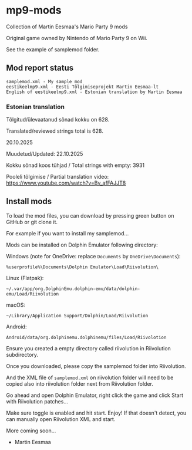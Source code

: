 # mp9-mods

Collection of Martin Eesmaa's Mario Party 9 mods

Original game owned by Nintendo of Mario Party 9 on Wii.

See the example of samplemod folder.

## Mod report status

```
samplemod.xml - My sample mod
eestikeelmp9.xml - Eesti Tõlgimiseprojekt Martin Eesmaa-lt
English of eestikeelmp9.xml - Estonian translation by Martin Eesmaa
```

### Estonian translation

Tõlgitud/ülevaatanud sõnad kokku on 628.

Translated/reviewed strings total is 628.

20.10.2025

Muudetud/Updated: 22.10.2025

Kokku sõnad koos tühjad / Total strings with empty: 3931

Pooleli tõlgimise / Partial translation video: https://www.youtube.com/watch?v=Bv_afFAJJT8

## Install mods

To load the mod files, you can download by pressing green button on GitHub
or git clone it.

For example if you want to install my samplemod...

Mods can be installed on Dolphin Emulator following directory:

Windows (note for OneDrive: replace `Documents` by `OneDrive\Documents`):

```
%userprofile%\Documents\Dolphin Emulator\Load\Riivolution\
```

Linux (Flatpak):

```
~/.var/app/org.DolphinEmu.dolphin-emu/data/dolphin-emu/Load/Riivolution
```

macOS:

```
~/Library/Application Support/Dolphin/Load/Riivolution
```

Android:

```
Android/data/org.dolphinemu.dolphinemu/files/Load/Riivolotion
```

Ensure you created a empty directory called riivolution in Riivolution subdirectory.

Once you downloaded, please copy the samplemod folder into Riivolution.

And the XML file of `samplemod.xml` on riivolution folder will need to be copied also into riivolution folder next from Riivolution folder.

Go ahead and open Dolphin Emulator, right click the game and click Start with Riivolution patches...

Make sure toggle is enabled and hit start. Enjoy! If that doesn't detect, you can manually open Riivolution XML and start.

More coming soon...

- Martin Eesmaa